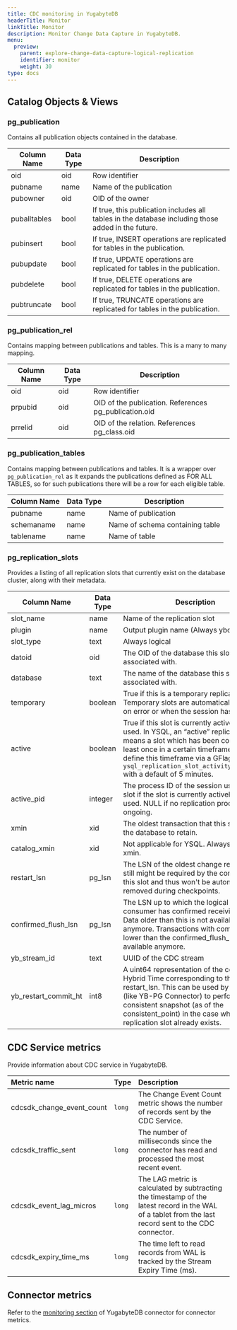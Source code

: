 ```yaml
---
title: CDC monitoring in YugabyteDB
headerTitle: Monitor
linkTitle: Monitor
description: Monitor Change Data Capture in YugabyteDB.
menu:
  preview:
    parent: explore-change-data-capture-logical-replication
    identifier: monitor
    weight: 30
type: docs
---
```


## Catalog Objects & Views

### pg_publication

Contains all publication objects contained in the database.

| Column Name  | Data Type | Description                                                                                        |
| ------------ | --------- | -------------------------------------------------------------------------------------------------- |
| oid          | oid       | Row identifier                                                                                     |
| pubname      | name      | Name of the publication                                                                            |
| pubowner     | oid       | OID of the owner                                                                                   |
| puballtables | bool      | If true, this publication includes all tables in the database including those added in the future. |
| pubinsert    | bool      | If true, INSERT operations are replicated for tables in the publication.                           |
| pubupdate    | bool      | If true, UPDATE operations are replicated for tables in the publication.                           |
| pubdelete    | bool      | If true, DELETE operations are replicated for tables in the publication.                           |
| pubtruncate  | bool      | If true, TRUNCATE operations are replicated for tables in the publication.                         |


### pg_publication_rel

Contains mapping between publications and tables. This is a many to many mapping.

| Column Name | Data Type | Description                                            |
| ----------- | --------- | ------------------------------------------------------ |
| oid         | oid       | Row identifier                                         |
| prpubid     | oid       | OID of the publication. References pg_publication.oid |
| prrelid     | oid       | OID of the relation. References pg_class.oid          |


### pg_publication_tables

Contains mapping between publications and tables. It is a wrapper over `pg_publication_rel` as it expands the publications defined as FOR ALL TABLES, so for such publications there will be a row for each eligible table.

| Column Name | Data Type | Description                     |
| ----------- | --------- | ------------------------------- |
| pubname     | name      | Name of publication             |
| schemaname  | name      | Name of schema containing table |
| tablename   | name      | Name of table                   |


### pg_replication_slots

Provides a listing of all replication slots that currently exist on the database cluster, along with their metadata.

| Column Name | Data Type | Description |
| ----------- | --------- | ----------- |
| slot_name            | name      | Name of the replication slot |
| plugin               | name      | Output plugin name (Always yboutput) |
| slot_type            | text      | Always logical |
| datoid               | oid       | The OID of the database this slot is associated with. |
| database             | text      | The name of the database this slot is associated with. |
| temporary            | boolean   | True if this is a temporary replication slot. Temporary slots are automatically dropped on error or when the session has finished. |
| active               | boolean   | True if this slot is currently actively being used. In YSQL, an “active” replication slot means a slot which has been consumed at least once in a certain timeframe. We will define this timeframe via a GFlag `ysql_replication_slot_activity_threshold` with a default of 5 minutes. |
| active_pid           | integer   | The process ID of the session using this slot if the slot is currently actively being used. NULL if no replication process is ongoing. |
| xmin                 | xid       | The oldest transaction that this slot needs the database to retain. |
| catalog_xmin         | xid       | Not applicable for YSQL. Always set to xmin. |
| restart_lsn          | pg_lsn   | The LSN of the oldest change record which still might be required by the consumer of this slot and thus won't be automatically removed during checkpoints. |
| confirmed_flush_lsn  | pg_lsn   | The LSN up to which the logical slot's consumer has confirmed receiving data. Data older than this is not available anymore. Transactions with commit LSN lower than the confirmed_flush_lsn are not available anymore. |
| yb_stream_id         | text      | UUID of the CDC stream |
| yb_restart_commit_ht | int8      | A uint64 representation of the commit Hybrid Time corresponding to the restart_lsn. This can be used by the client (like YB-PG Connector) to perform a consistent snapshot (as of the consistent_point) in the case when a replication slot already exists. |    

## CDC Service metrics

Provide information about CDC service in YugabyteDB.

| Metric name | Type | Description |
| :---- | :---- | :---- |
| cdcsdk_change_event_count | `long` | The Change Event Count metric shows the number of records sent by the CDC Service. |
| cdcsdk_traffic_sent | `long` | The number of milliseconds since the connector has read and processed the most recent event. |
| cdcsdk_event_lag_micros | `long` | The LAG metric is calculated by subtracting the timestamp of the latest record in the WAL of a tablet from the last record sent to the CDC connector. |
| cdcsdk_expiry_time_ms | `long` | The time left to read records from WAL is tracked by the Stream Expiry Time (ms). |

## Connector metrics

<!-- TODO (Siddharth): Fix link to connector metrics section -->

Refer to the [monitoring section](../yugabytedb-connector#monitoring) of YugabyteDB connector for connector metrics.